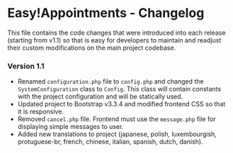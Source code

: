 # Easy!Appointments - Changelog 
This file contains the code changes that were introduced into each release (starting from v1.1) so that is easy for developers to maintain and readjust their custom modifications on the main project codebase.

### Version 1.1 
- Renamed `configuration.php` file to `config.php` and changed the `SystemConfiguration` class to `Config`. This class will contain constants with the project configuration and will be statically used.
- Updated project to Bootstrap v3.3.4 and modified frontend CSS so that it is responsive.
- Removed `cancel.php` file. Frontend must use the `message.php` file for displaying simple messages to user.
- Added new translations to project (japanese, polish, luxembourgish, protuguese-br, french, chinese, italian, spanish, dutch, danish).
